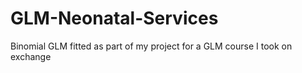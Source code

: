 # GLM-Neonatal-Services
Binomial GLM fitted as part of my project for a GLM course I took on exchange
